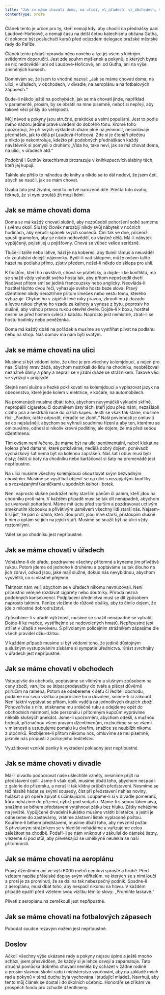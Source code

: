 ```yaml
---
title: "Jak se máme chovati doma, na ulici, v\_úřadech, v\_obchodech, v\_divadlech, na\_aeroplánu a\_na fotbalových zápasech"
contentType: prose
---
```


<section>

Článek tento je určen pro ty, kteří nemají kdy, aby chodili na přednášky paní Laudové-Hořicové, a nemají času na delší četbu kate­chismu občana Gutha, či dokonce být posluchači kursů před odjezdem delegace pražské městské rady do Paříže.

Článek tento přináší opravdu něco nového a lze jej všem s klidným svědomím doporučiti. Jest zde souhrn myšlenek a pokynů, o kterých byste se nic nedověděli ani od Laudové-Hořicové, ani od Gutha, ani na výše zmíněných kursech.

Domnívám se, že jsem to vhodně nazval: „Jak se máme chovati doma, na ulici, v úřadech, v obchodech, v divadle, na aeroplánu a na fotbalových zápasech.“

Bude-li někdo ještě na pochybách, jak se má chovati jinde, například v parlamentě, prosím, by se obrátil na mne písemně, neboť si nepřeji, aby takové věci přišly do veřejnosti.

Můj návod a pokyny jsou stručné, praktické a velmi populární. Jest to podle mého názoru jediné pravé uvedení do dobrého tónu. Kromě toho upozorňuji, že při svých výkladech dbám plně na jemnocit, nesvolávaje přednášek, jak to dělá pí Laudová-Hořicová. Zde si je čtenáři přečtou a nikdo je nekontroluje, kdežto při podobných přednáškách každý návštěvník si pomyslí o druhém: „Vida ho, také neví, jak se má chovat doma, na ulici, v úřadech atd.“

Podobně i Guthův katechismus prozrazuje v knihkupectvích slabiny těch, kteří jej kupují.

Takhle ale přišlo to náhodou do knihy a nikdo se to dál nedoví, že jsem četl, abych se naučil, jak se mám chovat.

Úvaha tato jest životní, není to mrtvě narozené dítě. Přečta tuto úvahu, řekneš, že si nyní troufáš žít mezi lidmi.

## Jak se máme chovati doma

Doma se má každý chovati slušně, aby nezpůsobil pohoršení sobě samému i svému okolí. Slušný člověk nerozbíjí nikdy svůj nábytek v nočních hodinách, aby nerušil spánek svých sousedů. Činí tak ve dne, přičemž spustí gramofon, aby se nikdo nedověděl, co vlastně dělá. Má-li nábytek vypůjčený, pojistí jej u pojišťovny. Chová se vůbec velice seriózně.

Tluče-li talíře nebo láhve, hází je na koberec, aby tlumil rámus a neuváděl do zoufalství dolejší nájemníky. Bydlí-li nad sklepem, může ovšem talíře házet na podlahu přímo, zjistiv předem, nešel-li někdo do sklepa pro uhlí.

K hostům, kteří ho navštívili, chová se přátelsky, a dojde-li ke konfliktu, má se snažit vždy vyhodit svého hosta tak, aby přitom nepoškodil dveří. Nadávat přitom smí se jedině francouzsky nebo anglicky. Neovládá-li hostitel těchto dvou řečí, vyhazuje svého hosta beze slova. Pravý džentlmen nikdy neroztrhne přitom límeček nebo vestu tomu, kterého vyhazuje. Chytne ho v zápěstí levé ruky pravou, zkroutí mu ji dozadu a levou rukou chytne ho vzadu za kalhoty a vynese z bytu, poprosiv ho slušně, aby volnou pravou rukou otevřel dveře. Dojde-li k boxu, hostitel nesmí se před hostem svléci z kabátu. Naprosto jest nemístné, ztratí-li se hostu hodinky nebo peněženka.

Doma má každý dbáti na pořádek a musíme se vystříhat plivat na podlahu nebo na strop. Náš domov má nám býti svatým.

## Jak se máme chovati na ulici

Musíme si být vědomi toho, že ulice je pro všechny kolemjdoucí, a nejen pro nás. Slušný mrav žádá, abychom nestrkali do lidu na chodníku, neobtěžovali neznámé dámy a pány a neprali se v jízdní dráze se strážníkem. Takové věci se vyřizují v průjezdě.

Stejně není slušné a hezké pokřikovati na kolemjdoucí a vyplazovat jazyk na obecenstvo, které jede kolem v elektrice, v kočáře, na automobilech.

Na promenádě musíme dbáti toho, abychom nevymáčkli výkladní skříně, nepropálili cigaretou či doutníkem šaty těch, kteří jdou před námi, nezašlápli cizího psa a nestrkali ruce do cizích kapes. Jestli se však tak stane, musíme říci: „Pardon, račte odpustit, neračte se zlobit.“ Naší povinností je omluviti se co nejslušněji, abychom se vyhnuli soudnímu řízení a aby ten, kterému se omlouváme, odnesl si nikoliv krevní podlitiny, ale dojem, že má před sebou džentlmena.

Tím ovšem není řečeno, že máme být na ulici sentimentální, neboť klekat na kolena před dámami, které potkáváme, nedělá dobrý dojem, poněvadž vycházkový šat nemá být na kolenou zaprášen. Náš šat i obuv musí býti čisty; čistit si boty na chodníku nebo kartáčovat si šaty na promenádě jest nepřípustno.

Na ulici musíme všechny kolemjdoucí okouzlovat svým bezvadným chováním. Musíme se vystříhat objevit se na ulici s nezapjatými knoflíky a s rozvázanými tkaničkami u spodních kalhot i botek.

Není naprosto slušné podrážet nohy starším pánům či paním, kteří jdou na chodníku proti nám. V každém případě musí se tak dít nenápadně, abychom se uvarovali pohoršení. Máme mít úctu před starším a pozdravovat uctivým smeknutím klobouku a přívětivým úsměvem všechny lidi starší nás. Nejsem-li si jist, že pán či dáma, kteří jdou proti, jsou mne starší, přistoupím slušně k nim a optám se jich na jejich stáří. Musíme se snažit být na ulici vždy roztomilými.

Válet se po chodníku jest nepřípustné.

## Jak se máme chovati v úřadech

Vcházíme-li do úřadu, pozdravíme všechny přítomné a kyneme jim přívětivě rukou. Potom jdeme od jednoho k druhému a poptáváme se tak dlouho na jich zdraví, odkud jsou, jaké mají služné, dokud nás nevybídnou, abychom vysvětlili, co si vlastně přejeme.

Taktnost nám velí, abychom se v úřadech nikomu nevnucovali. Není přípustno veřejně rozdávat cigarety nebo doutníky. Příroda nezná podobných konsekvencí. Podplácení úřednictva musí se dít způsobem naprosto taktním. Peníze vložíme do růžové obálky, aby to činilo dojem, že jde o milostné dobrodružství.

Způsobíme-li v úřadě výtržnost, musíme se snažit nenápadně se vytratit. Dojde-li ke rvačce, vystříhejme se nedovolených hmatů. Nepřípustné jest střílet v úřadě z revolveru. S přivolaným policejním strážníkem zápasíme dle všech pravidel džiu-džitsu.

V každém případě musíme si být vědomi toho, že jedině důstojným a slušným vystupováním získáme si sympatie úřednictva. Krást svrchníky v úřadech jest nepřípustné.

## Jak se máme chovati v obchodech

Vstoupivše do obchodu, poptáváme se vlídným a slušným způsobem na ceny zboží, varujíce se štípat prodavačky do tváře a plácat důvěrně příručím na ramena. Potom se odebereme k šéfu či řediteli obchodu, podáme mu svou vizitku a poprosíme ho o dovolení, smíme-li si zakouřit. Není taktní vyptávat se přitom, kolik vydělá na jednotlivých druzích zboží. Pohovořivše s ním, stiskneme mu srdečně ruku a odejdeme opět do obchodních místností, kde personálu i přítomným kupcům vyprávíme několik slušných anekdot. Jsme-li upozorněni, abychom odešli, s mužnou hrdostí, příznačnou všem pravým džentlmenům, rozloučíme se se všemi v místnosti a ustupujeme pomalu ku dveřím, snažíce se neublížit nikomu z útočníků. Rozbijeme-li přitom někomu nos, omluvíme se mu písemně, jakmile nás propustí z policejního ředitelství.

Využitkovat vzniklé paniky k vykradení pokladny jest nepří­pustné.

## Jak se máme chovati v divadle

Má-li divadlo podporovat naše ušlechtilé vzněty, nesmíme přijít na představení opilí. Jsme-li však opilí, musíme dbáti toho, abychom nespadli z galerie do přízemku, a nerušili tak klidný průběh představení. Nesmíme se též hlasitě hádat se svými sousedy, číst při představení nahlas noviny, hulákat a při opeře zpívat s účinkujícími. Loupáme-li si v divadle pomeranč, kůru neházíme do přízemí, nýbrž pod sedadlo. Máme-li s sebou láhev piva, snažíme se během představení vytáhnout zátku bez hluku. Zátky neházíme na jeviště. Vypůjčené divadelní kukátko musíme vrátiti biletářce, a jestli je odneseme do zastavárny, vrátíme zástavní lístek vyplaceně poštou. Kouříme-li během představení, musíme dbáti toho, aby nevznikl požár. S přivolaným strážníkem se v hledišti nehádáme a vyřizujeme celou záležitost na chodbě. Podaří-li se nám vniknout v zákulisí do dámské šatny, vlezeme si pod stůl, aby převlékající se umělkyně neulekla se naší přítomnosti.

## Jak se máme chovati na aeroplánu

Pravý džentlmen ani ve výši 6000 metrů nemluví sprostě a hrubě. Před vzletem napíše přátelské dopisy svým věřitelům, ve kterých se s nimi loučí a prosí je za prominutí, že se dal na tak nebezpečný podnik. Spadne-li z aeroplánu, musí dbát toho, aby nespadl nikomu na hlavu. V každém případě opatří před vzletem svou vizitku těmito slovy: „Promiňte laskavě.“

Plivati z aeroplánu na zeměkouli jest nepřípustné.

## Jak se máme chovati na fotbalových zápasech

Pobodat soudce rezavým nožem jest nepřípustné.

## Doslov

Ačkoli všechny výše ukázané rady a pokyny nejsou úplné a ještě mnoho schází, jsem přesvědčen, že každý si je lehce osvojí a zapamatuje. Tato stručná pomůcka dobrého chování neměla by scházet v žádné rodině a prosím slavnou školní radu i ministerstvo vyučování, aby na základě mých rad a pokynů v témž duchu byla vychována i studující mládež. Navrhuji, aby tento můj článek se dostal i do školních učebnic. Honoráře se zříkám ve prospěch fondu pro zchudlé džentlmeny.

</section>
